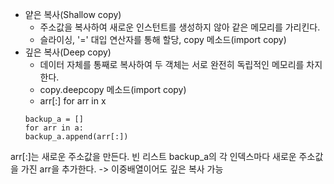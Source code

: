 - 얕은 복사(Shallow copy)
    - 주소값을 복사하여 새로운 인스턴트를 생성하지 않아 같은 메모리를 가리킨다.
    - 슬라이싱, '=' 대입 연산자를 통해 할당, copy 메소드(import copy)
- 깊은 복사(Deep copy)
    - 데이터 자체를 통째로 복사하여 두 객체는 서로 완전히 독립적인 메모리를 차지한다.
    - copy.deepcopy 메소드(import copy)
    - arr[:] for arr in x
    ```
    backup_a = []
    for arr in a:
    backup_a.append(arr[:])
    ```
arr[:]는 새로운 주소값을 만든다. 빈 리스트 backup_a의 각 인덱스마다 새로운 주소값을 가진 arr을 추가한다. -> 이중배열이어도 깊은 복사 가능
